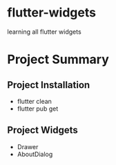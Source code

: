 # flutter-widgets
learning all flutter widgets

# Project Summary

## Project Installation

- flutter clean
- flutter pub get

## Project Widgets

- Drawer
- AboutDialog


